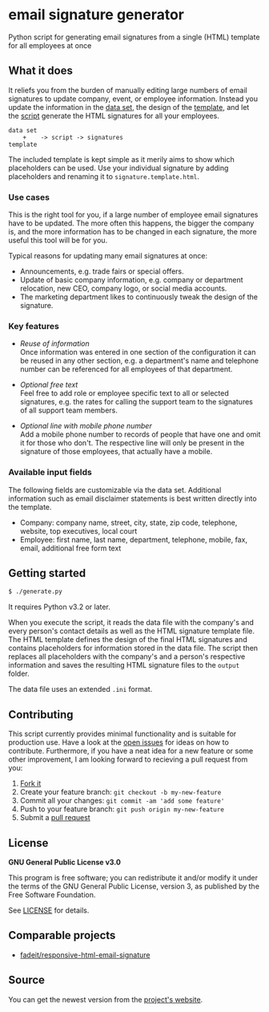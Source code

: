 # email signature generator

Python script for generating email signatures from a single (HTML) template for all employees at once


## What it does

It reliefs you from the burden of manually editing large numbers of email signatures to update company, event, or employee information. Instead you update the information in the [data set][data-set], the design of the [template][template], and let the [script][script] generate the HTML signatures for all your employees.

    data set
        +    -> script -> signatures
    template

The included template is kept simple as it merily aims to show which placeholders can be used. Use your individual signature by adding placeholders and renaming it to `signature.template.html`.


### Use cases

This is the right tool for you, if a large number of employee email signatures have to be updated.
The more often this happens, the bigger the company is, and the more information has to be changed in each signature, the more useful this tool will be for you.

Typical reasons for updating many email signatures at once:
* Announcements, e.g. trade fairs or special offers.
* Update of basic company information, e.g. company or department relocation, new CEO, company logo, or social media accounts.
* The marketing department likes to continuously tweak the design of the signature.


### Key features

* *Reuse of information*  
Once information was entered in one section of the configuration it can be reused in any other section, e.g. a department's name and telephone number can be referenced for all employees of that department.

* *Optional free text*  
Feel free to add role or employee specific text to all or selected signatures, e.g. the rates for calling the support team to the signatures of all support team members.

* *Optional line with mobile phone number*  
Add a mobile phone number to records of people that have one and omit it for those who don't. The respective line will only be present in the signature of those employees, that actually have a mobile.


### Available input fields

The following fields are customizable via the data set.
Additional information such as email disclaimer statements is best written directly into the template.

* Company: company name, street, city, state, zip code, telephone, website, top executives, local court
* Employee: first name, last name, department, telephone, mobile, fax, email, additional free form text


## Getting started

```bash
$ ./generate.py
```

It requires Python v3.2 or later.

When you execute the script, it reads the data file with the company's and every person's contact details as well as the HTML signature template file. The HTML template defines the design of the final HTML signatures and contains placeholders for information stored in the data file. The script then replaces all placeholders with the company's and a person's respective information and saves the resulting HTML signature files to the `output` folder.

The data file uses an extended `.ini` format.


## Contributing

This script currently provides minimal functionality and is suitable for production use. Have a look at the [open issues][issues] for ideas on how to contribute. Furthermore, if you have a neat idea for a new feature or some other improvement, I am looking forward to recieving a pull request from you:

1. [Fork it][fork]
2. Create your feature branch: `git checkout -b my-new-feature`
3. Commit all your changes: `git commit -am 'add some feature'`
4. Push to your feature branch: `git push origin my-new-feature`
5. Submit a [pull request][pr]


## License

**GNU General Public License v3.0**

This program is free software; you can redistribute it and/or modify it under the terms of the GNU General Public License, version 3, as published by the Free Software Foundation.

See [LICENSE][license-file] for details.


## Comparable projects

* [fadeit/responsive-html-email-signature](https://github.com/fadeit/responsive-html-email-signature)


## Source

You can get the newest version from the [project's website][project-website].



[template]: signature.template.html
[data-set]: data.cfg
[script]: generate.py
[issues]: https://github.com/makomi/email-signature-gen/issues
[fork]: https://help.github.com/articles/fork-a-repo/
[pr]: https://help.github.com/articles/creating-a-pull-request/
[license-file]: LICENSE
[project-website]: http://github.com/makomi/email-signature-gen/
